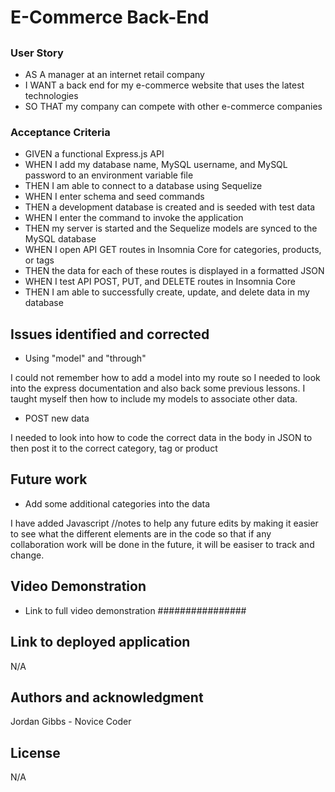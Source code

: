 # E-Commerce Back-End 

## ####################

### User Story

- AS A manager at an internet retail company
- I WANT a back end for my e-commerce website that uses the latest technologies
- SO THAT my company can compete with other e-commerce companies

### Acceptance Criteria

- GIVEN a functional Express.js API
- WHEN I add my database name, MySQL username, and MySQL password to an environment variable file
- THEN I am able to connect to a database using Sequelize
- WHEN I enter schema and seed commands
- THEN a development database is created and is seeded with test data
- WHEN I enter the command to invoke the application
- THEN my server is started and the Sequelize models are synced to the MySQL database
- WHEN I open API GET routes in Insomnia Core for categories, products, or tags
- THEN the data for each of these routes is displayed in a formatted JSON
- WHEN I test API POST, PUT, and DELETE routes in Insomnia Core
- THEN I am able to successfully create, update, and delete data in my database

## Issues identified and corrected

- Using "model" and "through"

I could not remember how to add a model into my route so I needed to look into the express documentation and also back some previous lessons. I taught myself then
how to include my models to associate other data.

- POST new data

I needed to look into how to code the correct data in the body in JSON to then post it to the correct category, tag or product

## Future work
  
- Add some additional categories into the data

I have added  Javascript //notes to help any future edits by making it easier to see what the different elements are in the code so that if any collaboration work will be done in the future, it will be easiser to track and change.

## Video Demonstration

- Link to full video demonstration
################

## Link to deployed application

N/A

## Authors and acknowledgment

Jordan Gibbs - Novice Coder

## License

N/A

